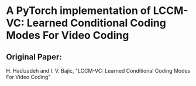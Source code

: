 # A PyTorch implementation of LCCM-VC: Learned Conditional Coding Modes For Video Coding
## Original Paper:
H. Hadizadeh and I. V. Bajic, "LCCM-VC: Learned Conditional Coding Modes For Video Coding"
